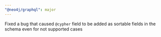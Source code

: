 ```yaml
---
"@neo4j/graphql": major
---
```


Fixed a bug that caused `@cypher` field to be added as sortable fields in the schema even for not supported cases
